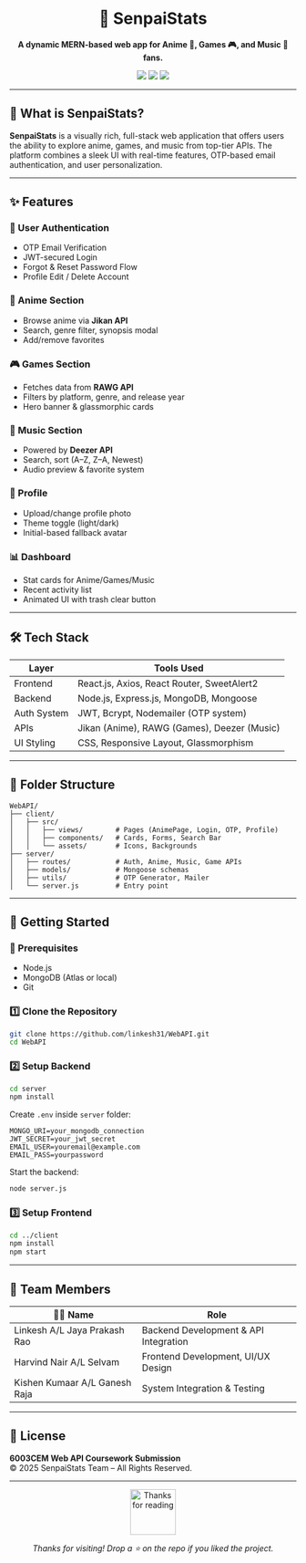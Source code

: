 
<h1 align="center">💠 SenpaiStats</h1>
<p align="center"><strong>A dynamic MERN-based web app for Anime 🎴, Games 🎮, and Music 🎵 fans.</strong></p>
<p align="center">
  <img src="https://img.shields.io/badge/MERN%20Stack-Full--Stack-blue?style=flat-square&logo=javascript" />
  <img src="https://img.shields.io/badge/API%20Integration-Jikan%2FRAWG%2FDeezer-green?style=flat-square&logo=api" />
  <img src="https://img.shields.io/badge/OTP%20Auth-Enabled-orange?style=flat-square&logo=gmail" />
</p>

---

## 🧩 What is SenpaiStats?

**SenpaiStats** is a visually rich, full-stack web application that offers users the ability to explore anime, games, and music from top-tier APIs. The platform combines a sleek UI with real-time features, OTP-based email authentication, and user personalization.

---

## ✨ Features

### 🔐 User Authentication
- OTP Email Verification
- JWT-secured Login
- Forgot & Reset Password Flow
- Profile Edit / Delete Account

### 🎴 Anime Section
- Browse anime via **Jikan API**
- Search, genre filter, synopsis modal
- Add/remove favorites

### 🎮 Games Section
- Fetches data from **RAWG API**
- Filters by platform, genre, and release year
- Hero banner & glassmorphic cards

### 🎵 Music Section
- Powered by **Deezer API**
- Search, sort (A–Z, Z–A, Newest)
- Audio preview & favorite system

### 👤 Profile
- Upload/change profile photo
- Theme toggle (light/dark)
- Initial-based fallback avatar

### 📊 Dashboard
- Stat cards for Anime/Games/Music
- Recent activity list
- Animated UI with trash clear button

---

## 🛠 Tech Stack

| Layer        | Tools Used                                    |
|--------------|-----------------------------------------------|
| Frontend     | React.js, Axios, React Router, SweetAlert2    |
| Backend      | Node.js, Express.js, MongoDB, Mongoose        |
| Auth System  | JWT, Bcrypt, Nodemailer (OTP system)          |
| APIs         | Jikan (Anime), RAWG (Games), Deezer (Music)   |
| UI Styling   | CSS, Responsive Layout, Glassmorphism         |

---

## 📂 Folder Structure

```
WebAPI/
├── client/
│   ├── src/
│   │   ├── views/        # Pages (AnimePage, Login, OTP, Profile)
│   │   ├── components/   # Cards, Forms, Search Bar
│   │   └── assets/       # Icons, Backgrounds
├── server/
│   ├── routes/           # Auth, Anime, Music, Game APIs
│   ├── models/           # Mongoose schemas
│   ├── utils/            # OTP Generator, Mailer
│   └── server.js         # Entry point
```

---

## 🚀 Getting Started

### 🔧 Prerequisites
- Node.js
- MongoDB (Atlas or local)
- Git

### 1️⃣ Clone the Repository

```bash
git clone https://github.com/linkesh31/WebAPI.git
cd WebAPI
```

### 2️⃣ Setup Backend

```bash
cd server
npm install
```

Create `.env` inside `server` folder:

```env
MONGO_URI=your_mongodb_connection
JWT_SECRET=your_jwt_secret
EMAIL_USER=youremail@example.com
EMAIL_PASS=yourpassword
```

Start the backend:

```bash
node server.js
```

### 3️⃣ Setup Frontend

```bash
cd ../client
npm install
npm start
```

---

## 👥 Team Members

| 👨‍💻 Name                             | Role                                 |
|--------------------------------------|--------------------------------------|
| Linkesh A/L Jaya Prakash Rao         | Backend Development & API Integration|
| Harvind Nair A/L Selvam              | Frontend Development, UI/UX Design   |
| Kishen Kumaar A/L Ganesh Raja        | System Integration & Testing         |

---

## 📘 License

**6003CEM Web API Coursework Submission**  
© 2025 SenpaiStats Team – All Rights Reserved.

---

<p align="center">
  <img src="https://media.giphy.com/media/v1.Y2lkPTc5MGI3NjExZ3phcWFkZ3VvZWJxN2k5aHphd3Z2aXZsM2E1aWNwN2FvZ2s3aTdzZCZlcD12MV9naWZzX3NlYXJjaCZjdD1n/bGgsc5mWoryfgKBx1u/giphy.gif" height="80" alt="Thanks for reading"/>
</p>
<p align="center"><i>Thanks for visiting! Drop a ⭐ on the repo if you liked the project.</i></p>
